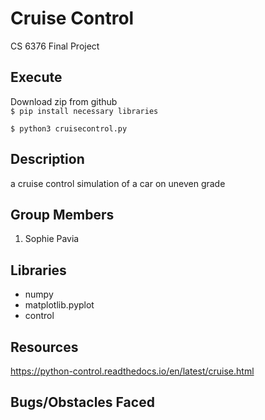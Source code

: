 # Cruise Control 
CS 6376 Final Project

## Execute
Download zip from github  
`$ pip install necessary libraries`

`$ python3 cruisecontrol.py`

## Description
a cruise control simulation of a car on uneven grade

## Group Members
1. Sophie Pavia

## Libraries
- numpy
- matplotlib.pyplot
- control

## Resources
https://python-control.readthedocs.io/en/latest/cruise.html

## Bugs/Obstacles Faced


